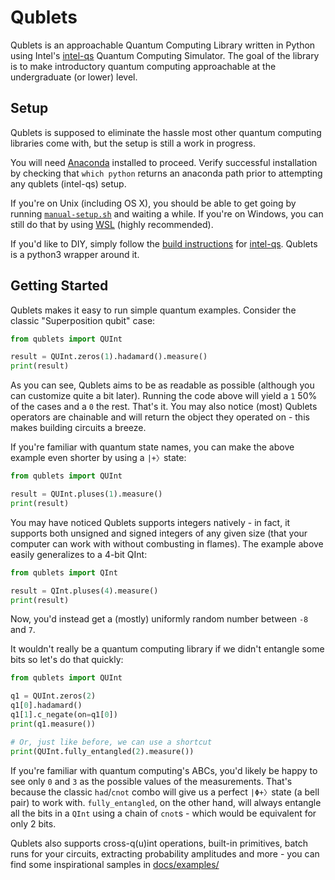 Qublets
===

Qublets is an approachable Quantum Computing Library written in Python using Intel's [intel-qs](https://github.com/iqusoft/intel-qs) Quantum Computing Simulator. The goal of the library is to make introductory quantum computing approachable at the undergraduate (or lower) level.

Setup
---

Qublets is supposed to eliminate the hassle most other quantum computing libraries come with, but the setup is still a work in progress.

You will need [Anaconda](https://docs.anaconda.com/anaconda/install/index.html) installed to proceed. Verify successful installation by checking that `which python` returns an anaconda path prior to attempting any qublets (intel-qs) setup.

If you're on Unix (including OS X), you should be able to get going by running [`manual-setup.sh`](./manual-setup.sh) and waiting a while. If you're on Windows, you can still do that by using [WSL](https://docs.microsoft.com/en-us/windows/wsl/install) (highly recommended).

If you'd like to DIY, simply follow the [build instructions](https://github.com/iqusoft/intel-qs#build-instructions) for [intel-qs](https://github.com/iqusoft/intel-qs). Qublets is a python3 wrapper around it.

Getting Started
---

Qublets makes it easy to run simple quantum examples. Consider the classic "Superposition qubit" case:

```python
from qublets import QUInt

result = QUInt.zeros(1).hadamard().measure()
print(result)
```

As you can see, Qublets aims to be as readable as possible (although you can customize quite a bit later). Running the code above will yield a `1` 50% of the cases and a `0` the rest. That's it. You may also notice (most) Qublets operators are chainable and will return the object they operated on - this makes building circuits a breeze.

If you're familiar with quantum state names, you can make the above example even shorter by using a `|+〉`state:

```python
from qublets import QUInt

result = QUInt.pluses(1).measure()
print(result)
```

You may have noticed Qublets supports integers natively - in fact, it supports both unsigned and signed integers of any given size (that your computer can work with without combusting in flames). The example above easily generalizes to a 4-bit QInt:

```python
from qublets import QInt

result = QInt.pluses(4).measure()
print(result)
```
Now, you'd instead get a (mostly) uniformly random number between `-8` and `7`.

It wouldn't really be a quantum computing library if we didn't entangle some bits so let's do that quickly:
```python
from qublets import QUInt

q1 = QUInt.zeros(2)
q1[0].hadamard()
q1[1].c_negate(on=q1[0])
print(q1.measure())

# Or, just like before, we can use a shortcut
print(QUInt.fully_entangled(2).measure())
```

If you're familiar with quantum computing's ABCs, you'd likely be happy to see only `0` and `3` as the possible values of the measurements. That's because the classic `had`/`cnot` combo will give us a perfect `|Φ+〉`state (a bell pair) to work with. `fully_entangled`, on the other hand, will always entangle all the bits in a `QInt` using a chain of `cnot`s - which would be equivalent for only 2 bits.

Qublets also supports cross-q(u)int operations, built-in primitives, batch runs for your circuits, extracting probability amplitudes and more - you can find some inspirational samples in [docs/examples/](./docs/examples/)